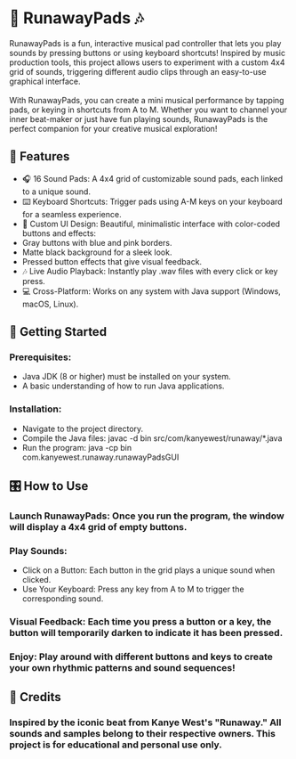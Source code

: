 # 🎹 RunawayPads 🎶

RunawayPads is a fun, interactive musical pad controller that lets you play sounds by pressing buttons or using keyboard shortcuts! Inspired by music production tools, this project allows users to experiment with a custom 4x4 grid of sounds, triggering different audio clips through an easy-to-use graphical interface.<br>
<br>
With RunawayPads, you can create a mini musical performance by tapping pads, or keying in shortcuts from A to M. Whether you want to channel your inner beat-maker or just have fun playing sounds, RunawayPads is the perfect companion for your creative musical exploration!

## 📜 Features

- 🎧 16 Sound Pads: A 4x4 grid of customizable sound pads, each linked to a unique sound.
- ⌨️ Keyboard Shortcuts: Trigger pads using A-M keys on your keyboard for a seamless experience.
- 🎨 Custom UI Design: Beautiful, minimalistic interface with color-coded buttons and effects:
- Gray buttons with blue and pink borders.
- Matte black background for a sleek look.
- Pressed button effects that give visual feedback.
- 🎶 Live Audio Playback: Instantly play .wav files with every click or key press.
- 💻 Cross-Platform: Works on any system with Java support (Windows, macOS, Linux).<br>

## 🚀 Getting Started

### Prerequisites:<br>
- Java JDK (8 or higher) must be installed on your system.
- A basic understanding of how to run Java applications.
### Installation:<br>
- Navigate to the project directory.
- Compile the Java files: javac -d bin src/com/kanyewest/runaway/*.java
- Run the program: java -cp bin com.kanyewest.runaway.runawayPadsGUI<br>

## 🎛️ How to Use

### Launch RunawayPads: Once you run the program, the window will display a 4x4 grid of empty buttons.
### Play Sounds:
- Click on a Button: Each button in the grid plays a unique sound when clicked.
- Use Your Keyboard: Press any key from A to M to trigger the corresponding sound.
### Visual Feedback: Each time you press a button or a key, the button will temporarily darken to indicate it has been pressed.
### Enjoy: Play around with different buttons and keys to create your own rhythmic patterns and sound sequences!

## 🔗 Credits

### Inspired by the iconic beat from Kanye West's "Runaway." All sounds and samples belong to their respective owners. This project is for educational and personal use only.
